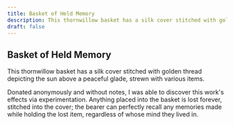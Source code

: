 ```yaml
---
title: Basket of Held Memory
description: This thornwillow basket has a silk cover stitched with golden thread depicting the sun above a peaceful glade, strewn with various items....
draft: false
---
```


## Basket of Held Memory

This thornwillow basket has a silk cover stitched with golden thread depicting the sun above a peaceful glade, strewn with various items.

Donated anonymously and without notes, I was able to discover this work's effects via experimentation. Anything placed into the basket is lost forever, stitched into the cover; the bearer can perfectly recall any memories made while holding the lost item, regardless of whose mind they lived in.
